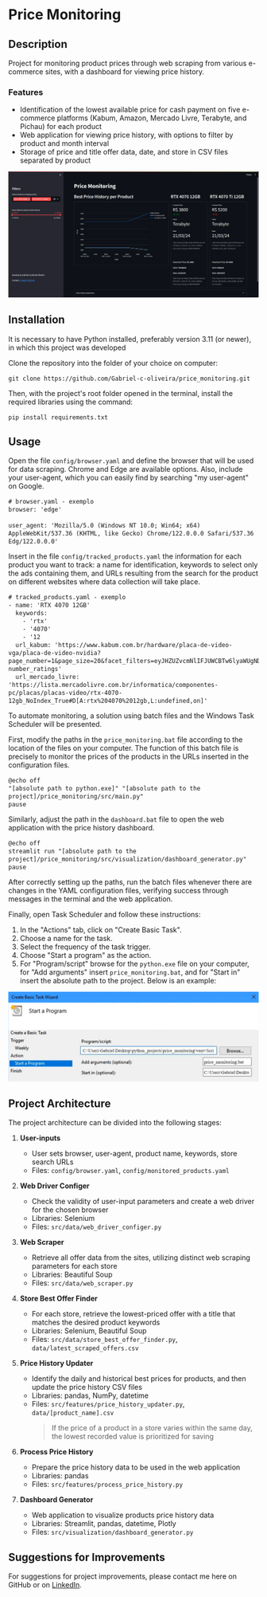 # Price Monitoring

## Description

Project for monitoring product prices through web scraping from various e-commerce sites, with a dashboard for viewing price history.

### Features
- Identification of the lowest available price for cash payment on five e-commerce platforms (Kabum, Amazon, Mercado Livre, Terabyte, and Pichau) for each product
- Web application for viewing price history, with options to filter by product and month interval
- Storage of price and title offer data, date, and store in CSV files separated by product

![Dashboard for viewing price history](images/dashboard.png)

## Installation

It is necessary to have Python installed, preferably version 3.11 (or newer), in which this project was developed

Clone the repository into the folder of your choice on computer:

```
git clone https://github.com/Gabriel-c-oliveira/price_monitoring.git
```

Then, with the project's root folder opened in the terminal, install the required libraries using the command:

```
pip install requirements.txt
```

## Usage

Open the file `config/browser.yaml` and define the browser that will be used for data scraping. Chrome and Edge are available options. Also, include your user-agent, which you can easily find by searching "my user-agent" on Google.

```
# browser.yaml - exemplo
browser: 'edge'

user_agent: 'Mozilla/5.0 (Windows NT 10.0; Win64; x64) AppleWebKit/537.36 (KHTML, like Gecko) Chrome/122.0.0.0 Safari/537.36 Edg/122.0.0.0'
```

Insert in the file `config/tracked_products.yaml` the information for each product you want to track: a name for identification, keywords to select only the ads containing them, and URLs resulting from the search for the product on different websites where data collection will take place.

```
# tracked_products.yaml - exemplo
- name: 'RTX 4070 12GB'
  keywords:
    - 'rtx'
    - '4070'
    - '12
  url_kabum: 'https://www.kabum.com.br/hardware/placa-de-video-vga/placa-de-video-nvidia?page_number=1&page_size=20&facet_filters=eyJHZUZvcmNlIFJUWCBTw6lyaWUgNDAiOlsiUlRYIDQwNzAiXX0=&sort=-number_ratings'
  url_mercado_livre: 'https://lista.mercadolivre.com.br/informatica/componentes-pc/placas/placas-video/rtx-4070-12gb_NoIndex_True#D[A:rtx%204070%2012gb,L:undefined,on]'
```

To automate monitoring, a solution using batch files and the Windows Task Scheduler will be presented.

First, modify the paths in the `price_monitoring.bat` file according to the location of the files on your computer. The function of this batch file is precisely to monitor the prices of the products in the URLs inserted in the configuration files.

```
@echo off
"[absolute path to python.exe]" "[absolute path to the project]/price_monitoring/src/main.py"
pause
```

Similarly, adjust the path in the `dashboard.bat` file to open the web application with the price history dashboard.

```
@echo off
streamlit run "[absolute path to the project]/price_monitoring/src/visualization/dashboard_generator.py"
pause
```

After correctly setting up the paths, run the batch files whenever there are changes in the YAML configuration files, verifying success through messages in the terminal and the web application.

Finally, open Task Scheduler and follow these instructions:
1. In the "Actions" tab, click on "Create Basic Task".
2. Choose a name for the task.
3. Select the frequency of the task trigger.
4. Choose "Start a program" as the action.
5. For "Program/script" browse for the `python.exe` file on your computer, for "Add arguments" insert `price_monitoring.bat`, and for "Start in" insert the absolute path to the project. Below is an example:

![Task action configuration](images/task_scheduler.png)

## Project Architecture

The project architecture can be divided into the following stages:

1. **User-inputs**
    - User sets browser, user-agent, product name, keywords, store search URLs
    - Files: `config/browser.yaml`, `config/monitored_products.yaml`

2. **Web Driver Configer**
    - Check the validity of user-input parameters and create a web driver for the chosen browser
    - Libraries: Selenium
    - Files: `src/data/web_driver_configer.py`
    
3. **Web Scraper**
    - Retrieve all offer data from the sites, utilizing distinct web scraping parameters for each store
    - Libraries: Beautiful Soup
    - Files: `src/data/web_scraper.py`

4. **Store Best Offer Finder**
    - For each store, retrieve the lowest-priced offer with a title that matches the desired product keywords
    - Libraries: Selenium, Beautiful Soup
    - Files: `src/data/store_best_offer_finder.py`, `data/latest_scraped_offers.csv`

5. **Price History Updater**
    - Identify the daily and historical best prices for products, and then update the price history CSV files
    - Libraries: pandas, NumPy, datetime
    - Files: `src/features/price_history_updater.py`, `data/[product_name].csv`
      > If the price of a product in a store varies within the same day, the lowest recorded value is prioritized for saving

6. **Process Price History**
    - Prepare the price history data to be used in the web application
    - Libraries: pandas
    - Files: `src/features/process_price_history.py`

7. **Dashboard Generator**
    - Web application to visualize products price history data
    - Libraries: Streamlit, pandas, datetime, Plotly
    - Files: `src/visualization/dashboard_generator.py`


## Suggestions for Improvements

For suggestions for project improvements, please contact me here on GitHub or on [LinkedIn](https://www.linkedin.com/in/gabriel-correa-de-oliveira/).